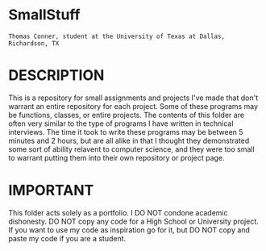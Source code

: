 # SmallStuff

`Thomas Conner, student at the University of Texas at Dallas, Richardson, TX`

# DESCRIPTION
This is a repository for small assignments and projects I've made that don't 
warrant an entire repository for each project. Some of these programs may be functions, 
classes, or entire projects. The contents of this folder are often very similar to the type 
of programs I have written in technical interviews. The time it took to write these programs
may be between 5 minutes and 2 hours, but are all alike in that I thought they  demonstrated 
some sort of ability relavent to computer science, and they were too small to warrant
putting them into their own repository or project page.

# IMPORTANT 
This folder acts solely as a portfolio. I DO NOT condone academic dishonesty. 
DO NOT copy any code for a High School or University project. If you want to use my code 
as inspiration go for it, but DO NOT copy and paste my code if you are a student.
